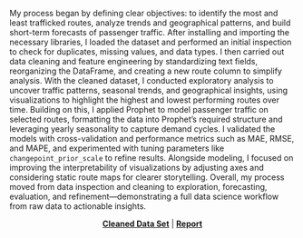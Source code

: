 My process began by defining clear objectives: to identify the most and least trafficked routes, analyze trends and geographical patterns, and build short-term forecasts of passenger traffic. After installing and importing the necessary libraries, I loaded the dataset and performed an initial inspection to check for duplicates, missing values, and data types. I then carried out data cleaning and feature engineering by standardizing text fields, reorganizing the DataFrame, and creating a new route column to simplify analysis. With the cleaned dataset, I conducted exploratory analysis to uncover traffic patterns, seasonal trends, and geographical insights, using visualizations to highlight the highest and lowest performing routes over time. Building on this, I applied Prophet to model passenger traffic on selected routes, formatting the data into Prophet’s required structure and leveraging yearly seasonality to capture demand cycles. I validated the models with cross-validation and performance metrics such as MAE, RMSE, and MAPE, and experimented with tuning parameters like `changepoint_prior_scale` to refine results. Alongside modeling, I focused on improving the interpretability of visualizations by adjusting axes and considering static route maps for clearer storytelling. Overall, my process moved from data inspection and cleaning to exploration, forecasting, evaluation, and refinement—demonstrating a full data science workflow from raw data to actionable insights.


<p align="center">
  <strong><a href="https://drive.google.com/file/d/1jWBBT2BAr68uIwOmSPTRaMDJSoqHwCCd/view?usp=sharing">Cleaned Data Set</a></strong> |
  <strong><a href = "https://docs.google.com/document/d/1UjLSU7bZSHWQEx6QbIdl2f1SNRqDdI6D1Of_C4wz7Oc/edit?usp=sharing">Report</a></strong>
</p>



